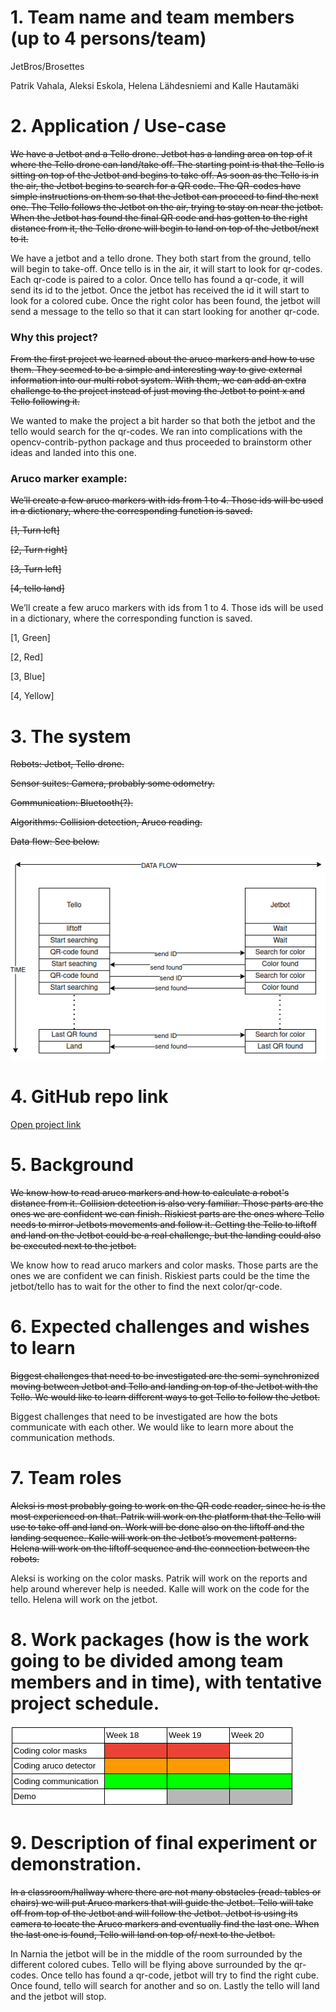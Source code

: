 1\. Team name and team members (up to 4 persons/team)
=====================================================

JetBros/Brosettes

Patrik Vahala, Aleksi Eskola, Helena Lähdesniemi and Kalle Hautamäki

2\. Application / Use-case
==========================

<del>We have a Jetbot and a Tello drone. Jetbot has a landing area on top of it where the Tello drone can land/take off. The starting point is that the Tello is sitting on top of the Jetbot and begins to take off. As soon as the Tello is in the air, the Jetbot begins to search for a QR code. The QR-codes have simple instructions on them so that the Jetbot can proceed to find the next one. The Tello follows the Jetbot on the air, trying to stay on near the jetbot. When the Jetbot has found the final QR code and has gotten to the right distance from it,  the Tello drone will begin to land on top of the Jetbot/next to it.</del>

We have a jetbot and a tello drone. They both start from the ground, tello will begin to take-off. Once tello is in the air, it will start to look for qr-codes. Each qr-code is paired to a color. Once tello has found a qr-code, it will send its id to the jetbot. Once the jetbot has received the id it will start to look for a colored cube. Once the right color has been found, the jetbot will send a message to the tello so that it can start looking for another qr-code. 

### Why this project?

<del>From the first project we learned about the aruco markers and how to use them. They seemed to be a simple and interesting way to give external information into our multi robot system. With them, we can add an extra challenge to the project instead of just moving the Jetbot to point x and Tello following it.</del>

We wanted to make the project a bit harder so that both the jetbot and the tello would search for the qr-codes. We ran into complications with the opencv-contrib-python package and thus proceeded to brainstorm other ideas and landed into this one.

### Aruco marker example:

<del>We’ll create a few aruco markers with ids from 1 to 4. Those ids will be used in a dictionary, where the corresponding function is saved.</del>

<del>\[1, Turn left\]</del>

<del>\[2, Turn right\]</del>

<del>\[3, Turn left\]</del>

<del>\[4, tello land\]</del>

We’ll create a few aruco markers with ids from 1 to 4. Those ids will be used in a dictionary, where the corresponding function is saved.

\[1, Green\]

\[2, Red\]

\[3, Blue\]

\[4, Yellow\]

3\. The system
==============

<del>Robots: Jetbot, Tello drone.</del>

<del>Sensor suites: Camera, probably some odometry.</del>

<del>Communication: Bluetooth(?).</del>

<del>Algorithms: Collision detection, Aruco reading.</del>

<del>Data flow: See below.</del>

![](/PlanPictures/DataFlowChart2.png)

4\. GitHub repo link
====================

[Open project link](https://github.com/Pjavah/RAS-Open-project)

5\. Background
==============

<del>We know how to read aruco markers and how to calculate a robot's distance from it. Collision detection is also very familiar. Those parts are the ones we are confident we can finish. Riskiest parts are the ones where Tello needs to mirror Jetbots movements and follow it. Getting the Tello to liftoff and land on the Jetbot could be a real challenge, but the landing could also be executed next to the jetbot. </del>

We know how to read aruco markers and color masks. Those parts are the ones we are confident we can finish. Riskiest parts could be the time the jetbot/tello has to wait for the other to find the next color/qr-code.

6\. Expected challenges and wishes to learn
===========================================

<del>Biggest challenges that need to be investigated are the semi-synchronized moving between Jetbot and Tello and landing on top of the Jetbot with the Tello. We would like to learn different ways to get Tello to follow the Jetbot. </del>

Biggest challenges that need to be investigated are how the bots communicate with each other. We would like to learn more about the communication methods.

7\. Team roles
==============

<del>Aleksi is most probably going to work on the QR code reader, since he is the most experienced on that. 
Patrik will work on the platform that the Tello will use to take off and land on. Work will be done also on the liftoff and the landing sequence. 
Kalle will work on the Jetbot’s movement patterns. 
Helena will work on the liftoff sequence and the connection between the robots. </del>

Aleksi is working on the color masks.
Patrik will work on the reports and help around wherever help is needed.
Kalle will work on the code for the tello.
Helena will work on the jetbot. 

8\. Work packages (how is the work going to be divided among team members and in time), with tentative project schedule.
========================================================================================================================
![](/PlanPictures/GANTCHART2.png)

9\. Description of final experiment or demonstration.
=====================================================
<del>In a classroom/hallway where there are not many obstacles (read: tables or chairs) we will put Aruco markers that will guide the Jetbot. Tello will take off from top of the Jetbot and will follow the Jetbot. Jetbot is using its camera to locate the Aruco markers and eventually find the last one. When the last one is found, Tello will land on top of/ next to the Jetbot. </del>

In Narnia the jetbot will be in the middle of the room surrounded by the different colored cubes. Tello will be flying above surrounded by the qr-codes. Once tello has found a qr-code, jetbot will try to find the right cube. Once found, tello will search for another and so on. Lastly the tello will land and the jetbot will stop.

